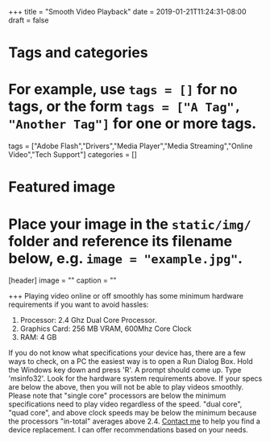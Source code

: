 +++
title = "Smooth Video Playback"
date = 2019-01-21T11:24:31-08:00
draft = false

# Tags and categories
# For example, use `tags = []` for no tags, or the form `tags = ["A Tag", "Another Tag"]` for one or more tags.
tags = ["Adobe Flash","Drivers","Media Player","Media Streaming","Online Video","Tech Support"]
categories = []

# Featured image
# Place your image in the `static/img/` folder and reference its filename below, e.g. `image = "example.jpg"`.
[header]
image = ""
caption = ""

+++
Playing video online or off smoothly has some minimum hardware requirements if you want to avoid hassles:

1. Processor: 2.4 Ghz Dual Core Processor.
2. Graphics Card: 256 MB VRAM, 600Mhz Core Clock
3. RAM: 4 GB

If you do not know what specifications your device has, there are a few ways to check, on a PC the easiest way is to open a Run Dialog Box. Hold the Windows key down and press 'R'. A prompt should come up. Type 'msinfo32'. Look for the hardware system requirements above. If your specs are below the above, then you will not be able to play videos smoothly. Please note that "single core" processors are below the minimum specifications need to play video regardless of the speed. "dual core", "quad core", and above clock speeds may be below the minimum because the processors "in-total" averages above 2.4.
[Contact me](#contact) to help you find a device replacement. I can offer recommendations based on your needs.
